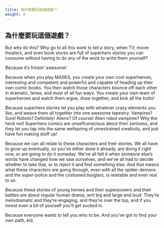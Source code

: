 ```yaml
---
title: 為什麼要玩這個遊戲？
weight: 4
---
```


## 為什麼要玩這個遊戲？
But why do this? Why go to all this work to tell a story, when TV, movie 
theaters, and even book stores are full of superhero stories you can consume 
without having to do any of the work to write them yourself?

Because it’s frickin’ awesome!

Because  when  you  play  MASKS,  you  create  your  own  cool  superheroes, 
interesting and competent and powerful and capable of heading up their 
own comic books. You then watch those characters bounce off each other 
in dramatic, tense, and most of all fun ways. You create your own team of 
superheroes and watch them argue, draw together, and kick all the butts!

Because superhero stories let you play with whatever crazy elements you 
like, and weave them all together into one awesome tapestry. Vampires? Sure! 
Robots? Definitely! Aliens? Of course! Alien robot vampires? Why the heck 
not! Superhero comics are unselfconscious about their zaniness, and they let 
you tap into the same wellspring of unrestrained creativity, and just have fun 
making stuff up!

Because  we  can  all  relate  to  these  characters  and  their 
stories. We all have to grow up eventually, so you’ve either 
done it already, are doing it right now, or are going to do 
it someday. We’ve all felt it when someone else’s 
words  have  changed  how  we  saw 
ourselves,  and  we’ve  all  had  to 
decide  whether  to  take  that,  or 
to  reject  it  and  find  something 
else.  And  that  means  what  these 
characters are going through, even with all 
the spider-demons and the super-police and 
the costumed burglars, is relatable and even 
real to us.

Because  these  stories  of  young  heroes 
and their superpowers and their battles are 
about regular human drama, writ big and 
large  and  loud.  They’re  melodramatic 
and they’re engaging, and they’re over 
the top, and if you invest even a bit 
of yourself you’ll get sucked in.

Because everyone wants to tell 
you who to be. And you’ve got 
to find your own path, kid.